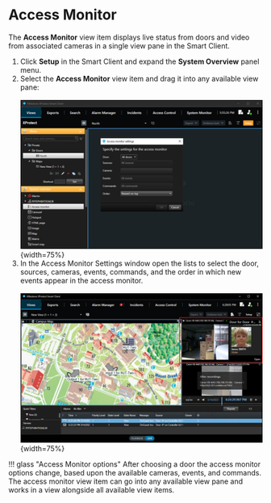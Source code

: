 # Access Monitor

The **Access Monitor** view item displays live status from doors and video from associated cameras in a single view pane in the Smart Client.

1. Click **Setup** in the Smart Client and expand the **System Overview** panel menu. 
2. Select the **Access Monitor** view item and drag it into any available view pane:</br>
    </br>
    ![AccessMonitorDragDrop](img/CXAL.amon1.png){width=75%}
3. In the Access Monitor Settings window open the lists to select the door, sources, cameras, events, commands, and the order in which new events appear in the access monitor.</br>
    </br>
    ![AccessMonitorGUI](img/CXAL.amon2.png){width=75%}

!!! glass "Access Monitor options"
    After choosing a door the access monitor options change, based upon the available cameras, events, and commands. The access monitor view item can go into any available view pane and works in a view alongside all available view items.